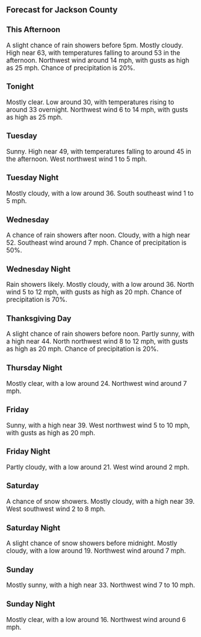 <div>
   <h2>Forecast for Jackson County</h2>
   <p>
      <div style="font-size:120%">
         <h3>This Afternoon</h3>A slight chance of rain showers before 5pm. Mostly cloudy. High near 63, with temperatures falling to around 53 in the afternoon.
         Northwest wind around 14 mph, with gusts as high as 25 mph. Chance of precipitation is 20%.<br></div>
   </p>
   <p>
      <div style="font-size:120%">
         <h3>Tonight</h3>Mostly clear. Low around 30, with temperatures rising to around 33 overnight. Northwest wind 6 to 14 mph, with gusts as high
         as 25 mph.<br></div>
   </p>
   <p>
      <div style="font-size:120%">
         <h3>Tuesday</h3>Sunny. High near 49, with temperatures falling to around 45 in the afternoon. West northwest wind 1 to 5 mph.<br></div>
   </p>
   <p>
      <div style="font-size:120%">
         <h3>Tuesday Night</h3>Mostly cloudy, with a low around 36. South southeast wind 1 to 5 mph.<br></div>
   </p>
   <p>
      <div style="font-size:120%">
         <h3>Wednesday</h3>A chance of rain showers after noon. Cloudy, with a high near 52. Southeast wind around 7 mph. Chance of precipitation is
         50%.<br></div>
   </p>
   <p>
      <div style="font-size:120%">
         <h3>Wednesday Night</h3>Rain showers likely. Mostly cloudy, with a low around 36. North wind 5 to 12 mph, with gusts as high as 20 mph. Chance of
         precipitation is 70%.<br></div>
   </p>
   <p>
      <div style="font-size:120%">
         <h3>Thanksgiving Day</h3>A slight chance of rain showers before noon. Partly sunny, with a high near 44. North northwest wind 8 to 12 mph, with gusts
         as high as 20 mph. Chance of precipitation is 20%.<br></div>
   </p>
   <p>
      <div style="font-size:120%">
         <h3>Thursday Night</h3>Mostly clear, with a low around 24. Northwest wind around 7 mph.<br></div>
   </p>
   <p>
      <div style="font-size:120%">
         <h3>Friday</h3>Sunny, with a high near 39. West northwest wind 5 to 10 mph, with gusts as high as 20 mph.<br></div>
   </p>
   <p>
      <div style="font-size:120%">
         <h3>Friday Night</h3>Partly cloudy, with a low around 21. West wind around 2 mph.<br></div>
   </p>
   <p>
      <div style="font-size:120%">
         <h3>Saturday</h3>A chance of snow showers. Mostly cloudy, with a high near 39. West southwest wind 2 to 8 mph.<br></div>
   </p>
   <p>
      <div style="font-size:120%">
         <h3>Saturday Night</h3>A slight chance of snow showers before midnight. Mostly cloudy, with a low around 19. Northwest wind around 7 mph.<br></div>
   </p>
   <p>
      <div style="font-size:120%">
         <h3>Sunday</h3>Mostly sunny, with a high near 33. Northwest wind 7 to 10 mph.<br></div>
   </p>
   <p>
      <div style="font-size:120%">
         <h3>Sunday Night</h3>Mostly clear, with a low around 16. Northwest wind around 6 mph.<br></div>
   </p>
</div>